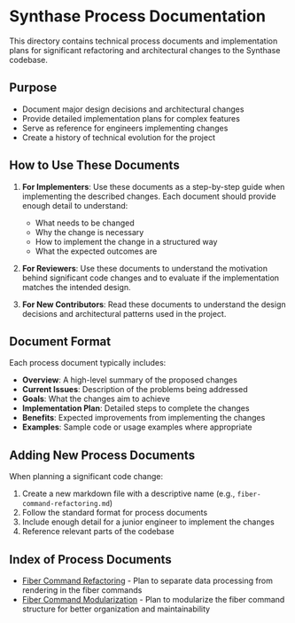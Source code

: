 # Synthase Process Documentation

This directory contains technical process documents and implementation plans for significant refactoring and architectural changes to the Synthase codebase.

## Purpose

- Document major design decisions and architectural changes
- Provide detailed implementation plans for complex features
- Serve as reference for engineers implementing changes
- Create a history of technical evolution for the project

## How to Use These Documents

1. **For Implementers**: Use these documents as a step-by-step guide when implementing the described changes. Each document should provide enough detail to understand:
   - What needs to be changed
   - Why the change is necessary
   - How to implement the change in a structured way
   - What the expected outcomes are

2. **For Reviewers**: Use these documents to understand the motivation behind significant code changes and to evaluate if the implementation matches the intended design.

3. **For New Contributors**: Read these documents to understand the design decisions and architectural patterns used in the project.

## Document Format

Each process document typically includes:

- **Overview**: A high-level summary of the proposed changes
- **Current Issues**: Description of the problems being addressed
- **Goals**: What the changes aim to achieve
- **Implementation Plan**: Detailed steps to complete the changes
- **Benefits**: Expected improvements from implementing the changes
- **Examples**: Sample code or usage examples where appropriate

## Adding New Process Documents

When planning a significant code change:

1. Create a new markdown file with a descriptive name (e.g., `fiber-command-refactoring.md`)
2. Follow the standard format for process documents
3. Include enough detail for a junior engineer to implement the changes
4. Reference relevant parts of the codebase

## Index of Process Documents

- [Fiber Command Refactoring](./fiber-command-refactoring.md) - Plan to separate data processing from rendering in the fiber commands
- [Fiber Command Modularization](./fiber-command-modularization.md) - Plan to modularize the fiber command structure for better organization and maintainability 
